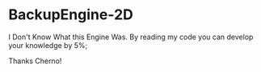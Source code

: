 # BackupEngine-2D
I Don't Know What this Engine Was. By reading my code you can develop your knowledge by 5%;

Thanks Cherno!